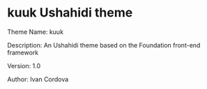 kuuk Ushahidi theme
===================

Theme Name: kuuk

Description: An Ushahidi theme based on the Foundation front-end framework

Version: 1.0

Author: Ivan Cordova